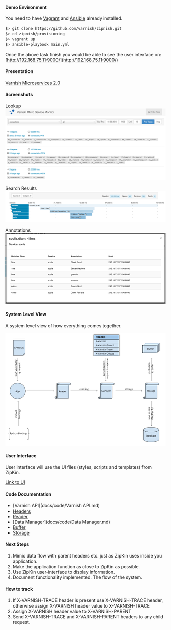#### Demo Environment ####

You need to have [Vagrant](https://www.vagrantup.com/) and [Ansible](http://www.ansible.com/) already installed.

```sh
$> git clone https://github.com/varnish/zipnish.git
$> cd zipnish/provisioning
$> vagrant up
$> ansible-playbook main.yml
```

Once the above task finish you would be able to see the user interface on: [http://192.168.75.11:9000/](http://192.168.75.11:9000/)

#### Presentation ####
[Varnish Microservices 2.0](http://www.slideshare.net/Varnish_software/microservices-20)

#### Screenshots ####

Lookup
![service lookup](images/service-lookup.png)

Search Results
![services drilldown view](images/services-drilldown-view.png)

Annotations
![service annotations](images/service-annotation-view.png)

#### System Level View ####

A system level view of how everything comes together.

![system diagram](images/system-diagram.png)

#### User Interface ####

User interface will use the UI files (styles, scripts and templates) from ZipKin.

[Link to UI](ui/)

#### Code Documentation ####

* [Varnish API](docs/code/Varnish API.md)
* [Headers](docs/code/Headers.md)
* [Reader](docs/code/Reader.md)
* [Data Manager](docs/code/Data Manager.md)
* [Buffer](docs/code/Buffer.md)
* [Storage](docs/code/Storage.md)

#### Next Steps ####

1. Mimic data flow with parent headers etc. just as ZipKin uses inside you application.
2. Make the application function as close to ZipKin as possible.
3. Use ZipKin user-interface to display information.
4. Document functionality implemented. The flow of the system.

#### How to track ####

1. If X-VARNISH-TRACE header is present use X-VARNISH-TRACE header, otherwise assign X-VARNISH header value to X-VARNISH-TRACE
2. Assign X-VARNISH header value to X-VARNISH-PARENT
3. Send X-VARNISH-TRACE and X-VARNISH-PARENT headers to any child request.
